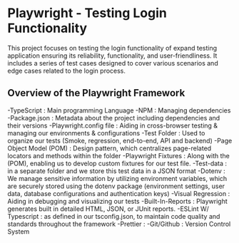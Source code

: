 # Playwright - Testing Login Functionality 

This project focuses on testing the login functionality of expand testing application ensuring its reliability, functionality, and user-friendliness. It includes a series of test cases designed to cover various scenarios and edge cases related to the login process.

## Overview of the Playwright Framework 

-TypeScript              : Main programming Language
-NPM                     : Managing dependencies 
-Package.json            : Metadata about the project including dependencies and their versions
-Playwright.config file  : Aiding in cross-browser testing & managing our environments & configurations
-Test Folder             : Used to organize our tests (Smoke, regression, end-to-end, API and backend)
-Page Object Model (POM) : Design pattern, which centralizes page-related locators and methods within the folder
-Playwright Fixtures     : Along with the (POM), enabling us to develop custom fixtures for our test file.
-Test-data               : in a separate folder and we store this test data in a JSON format 
-Dotenv                  : We manage sensitive information by utilizing environment variables, which are securely stored using the dotenv package (environment settings, user data, database configurations and authentication keys)
-Visual Regression       : Aiding in debugging and visualizing our tests
-Built-In-Reports        : Playwright generates built in detailed HTML, JSON, or JUnit reports.
-ESLint W/ Typescript    : as defined in our tsconfig.json, to maintain code quality and standards throughout the framework
-Prettier                :
-Git/Github              : Version Control System

 